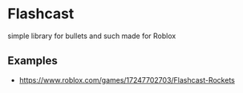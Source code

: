 # Flashcast

simple library for bullets and such made for Roblox

## Examples

- https://www.roblox.com/games/17247702703/Flashcast-Rockets

